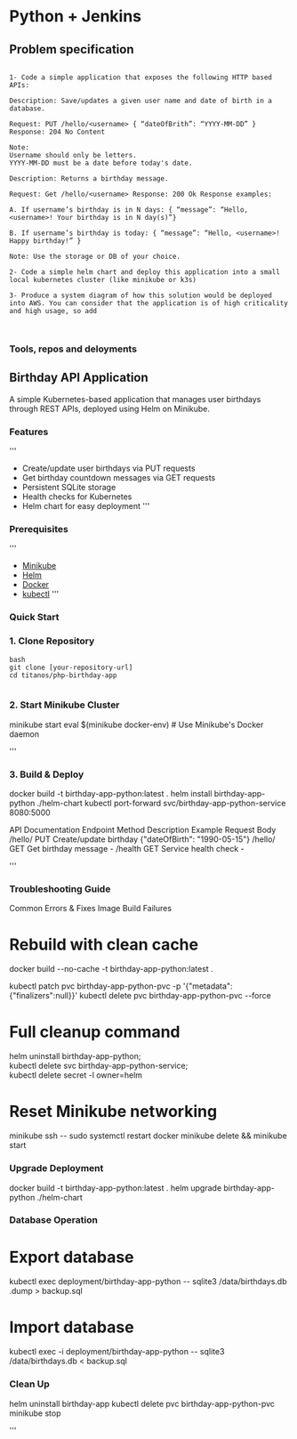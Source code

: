 # Python + Jenkins 

## Problem specification

```

1- Code a simple application that exposes the following HTTP based APIs: 

Description: Save/updates a given user name and date of birth in a database. 

Request: PUT /hello/<username> { “dateOfBrith”: “YYYY-MM-DD” } Response: 204 No Content 

Note: 
Username should only be letters. 
YYYY-MM-DD must be a date before today's date. 

Description: Returns a birthday message. 

Request: Get /hello/<username> Response: 200 Ok Response examples: 

A. If username’s birthday is in N days: { “message”: “Hello, <username>! Your birthday is in N day(s)”} 

B. If username’s birthday is today: { “message”: “Hello, <username>! Happy birthday!” } 

Note: Use the storage or DB of your choice. 

2- Code a simple helm chart and deploy this application into a small local kubernetes cluster (like minikube or k3s) 

3- Produce a system diagram of how this solution would be deployed into AWS. You can consider that the application is of high criticality and high usage, so add



```

### Tools, repos and deloyments 

## Birthday API Application

A simple Kubernetes-based application that manages user birthdays through REST APIs, deployed using Helm on Minikube.

### Features
'''
- Create/update user birthdays via PUT requests
- Get birthday countdown messages via GET requests
- Persistent SQLite storage
- Health checks for Kubernetes
- Helm chart for easy deployment
'''
### Prerequisites
'''
- [Minikube](https://minikube.sigs.k8s.io/docs/start/)
- [Helm](https://helm.sh/docs/intro/install/)
- [Docker](https://docs.docker.com/get-docker/)
- [kubectl](https://kubernetes.io/docs/tasks/tools/)
'''
### Quick Start

### 1. Clone Repository
```
bash
git clone [your-repository-url]
cd titanos/php-birthday-app


```

### 2. Start Minikube Cluster
minikube start
eval $(minikube docker-env)  # Use Minikube's Docker daemon

'''

### 3. Build & Deploy

docker build -t birthday-app-python:latest .
helm install birthday-app-python ./helm-chart
kubectl port-forward svc/birthday-app-python-service 8080:5000

API Documentation
Endpoint	Method	Description	Example Request Body
/hello/<name>	PUT	Create/update birthday	{"dateOfBirth": "1990-05-15"}
/hello/<name>	GET	Get birthday message	-
/health	GET	Service health check	-


'''

### Troubleshooting Guide
Common Errors & Fixes
Image Build Failures

# Rebuild with clean cache
docker build --no-cache -t birthday-app-python:latest .

kubectl patch pvc birthday-app-python-pvc -p '{"metadata":{"finalizers":null}}'
kubectl delete pvc birthday-app-python-pvc --force

# Full cleanup command
helm uninstall birthday-app-python; \
kubectl delete svc birthday-app-python-service; \
kubectl delete secret -l owner=helm

# Reset Minikube networking
minikube ssh -- sudo systemctl restart docker
minikube delete && minikube start

### Upgrade Deployment
docker build -t birthday-app-python:latest .
helm upgrade birthday-app-python ./helm-chart

### Database Operation 

# Export database
kubectl exec deployment/birthday-app-python -- sqlite3 /data/birthdays.db .dump > backup.sql

# Import database
kubectl exec -i deployment/birthday-app-python -- sqlite3 /data/birthdays.db < backup.sql

### Clean Up

helm uninstall birthday-app
kubectl delete pvc birthday-app-python-pvc
minikube stop

'''

